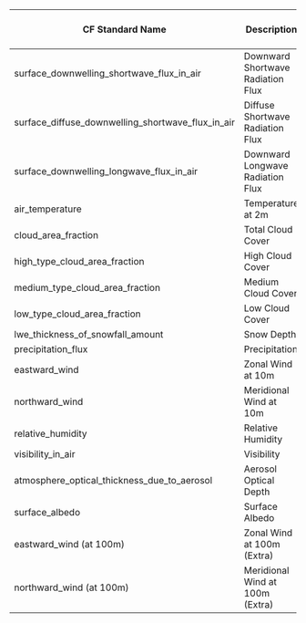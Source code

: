 | CF Standard Name                                  | Description                                    | GFS Channel Attr.    | Present? |
|---------------------------------------------------|------------------------------------------------|----------------------|----------|
| surface_downwelling_shortwave_flux_in_air         | Downward Shortwave Radiation Flux              | dswrf                | ✅ Yes   |
| surface_diffuse_downwelling_shortwave_flux_in_air | Diffuse Shortwave Radiation Flux               | None                 | ❌ No    |
| surface_downwelling_longwave_flux_in_air          | Downward Longwave Radiation Flux               | dlwrf                | ✅ Yes   |
| air_temperature                                   | Temperature at 2m                              | t                    | ✅ Yes   |
| cloud_area_fraction                               | Total Cloud Cover                              | tcc                  | ✅ Yes   |
| high_type_cloud_area_fraction                     | High Cloud Cover                               | hcc                  | ✅ Yes   |
| medium_type_cloud_area_fraction                   | Medium Cloud Cover                             | mcc                  | ✅ Yes   |
| low_type_cloud_area_fraction                      | Low Cloud Cover                                | lcc                  | ✅ Yes   |
| lwe_thickness_of_snowfall_amount                  | Snow Depth                                     | sde                  | ✅ Yes   |
| precipitation_flux                                | Precipitation                                  | prate                | ✅ Yes   |
| eastward_wind                                     | Zonal Wind at 10m                              | u10                  | ✅ Yes   |
| northward_wind                                    | Meridional Wind at 10m                         | v10                  | ✅ Yes   |
| relative_humidity                                 | Relative Humidity                              | r                    | ✅ Yes   |
| visibility_in_air                                 | Visibility                                     | vis                  | ✅ Yes   |
| atmosphere_optical_thickness_due_to_aerosol       | Aerosol Optical Depth                          | None                 | ❌ No    |
| surface_albedo                                    | Surface Albedo                                 | None                 | ❌ No    |
| eastward_wind (at 100m)                           | Zonal Wind at 100m (Extra)                     | u100                 | ✅ Yes   |
| northward_wind (at 100m)                          | Meridional Wind at 100m (Extra)                | v100                 | ✅ Yes   |